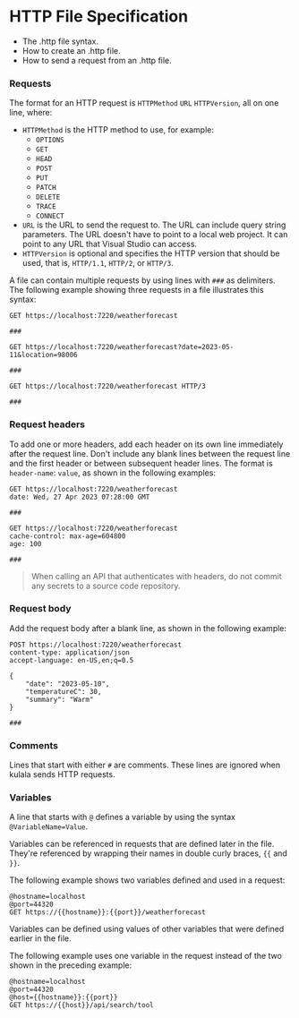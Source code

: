 # HTTP File Specification

- The .http file syntax.
- How to create an .http file.
- How to send a request from an .http file.


### Requests

The format for an HTTP request is `HTTPMethod` `URL` `HTTPVersion`, all on one line, where:

- `HTTPMethod` is the HTTP method to use, for example:
  - `OPTIONS`
  - `GET`
  - `HEAD`
  - `POST`
  - `PUT`
  - `PATCH`
  - `DELETE`
  - `TRACE`
  - `CONNECT`
- `URL` is the URL to send the request to. The URL can include query string parameters. The URL doesn't have to point to a local web project. It can point to any URL that Visual Studio can access.
- `HTTPVersion` is optional and specifies the HTTP version that should be used, that is, `HTTP/1.1`, `HTTP/2`, or `HTTP/3`.

A file can contain multiple requests by using lines with `###` as delimiters.
The following example showing three requests in a file illustrates this syntax:

```http
GET https://localhost:7220/weatherforecast

###

GET https://localhost:7220/weatherforecast?date=2023-05-11&location=98006

###

GET https://localhost:7220/weatherforecast HTTP/3

###
```
### Request headers

To add one or more headers,
add each header on its own line immediately after the request line.
Don't include any blank lines between the request line and the first header or between subsequent header lines.
The format is `header-name`: `value`, as shown in the following examples:

```http
GET https://localhost:7220/weatherforecast
date: Wed, 27 Apr 2023 07:28:00 GMT

###

GET https://localhost:7220/weatherforecast
cache-control: max-age=604800
age: 100

###
```

> When calling an API that authenticates with headers,
> do not commit any secrets to a source code repository.

### Request body

Add the request body after a blank line, as shown in the following example:

```http
POST https://localhost:7220/weatherforecast
content-type: application/json
accept-language: en-US,en;q=0.5

{
    "date": "2023-05-10",
    "temperatureC": 30,
    "summary": "Warm"
}

###
```

### Comments

Lines that start with either `#` are comments.
These lines are ignored when kulala sends HTTP requests.

### Variables

A line that starts with `@` defines a variable
by using the syntax `@VariableName=Value`.

Variables can be referenced in requests that are defined later in the file.
They're referenced by wrapping their names in double curly braces,
`{{` and `}}`.

The following example shows two variables defined and used in a request:

```http
@hostname=localhost
@port=44320
GET https://{{hostname}}:{{port}}/weatherforecast
```

Variables can be defined using values of
other variables that were defined earlier in the file.

The following example uses one variable in the request
instead of the two shown in the preceding example:

```http
@hostname=localhost
@port=44320
@host={{hostname}}:{{port}}
GET https://{{host}}/api/search/tool
```
